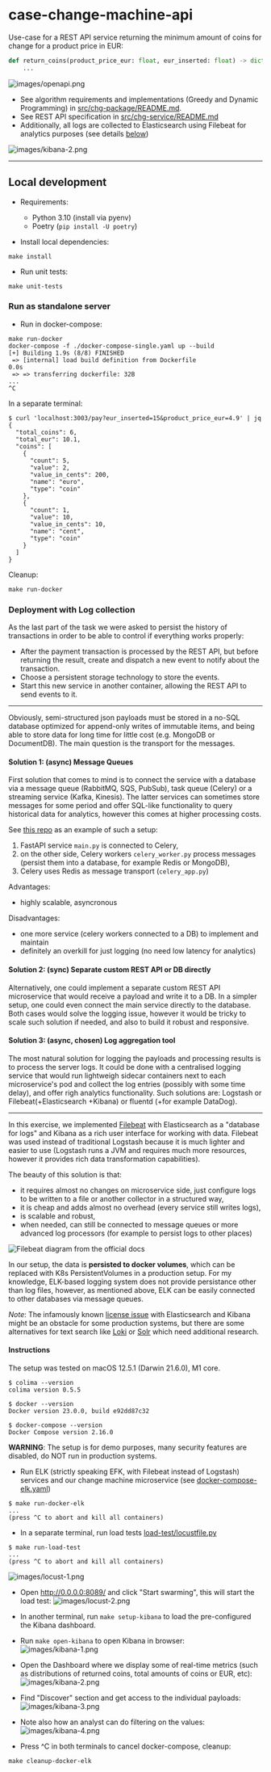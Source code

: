 # case-change-machine-api
Use-case for a REST API service returning the minimum amount of coins for change for a product price in EUR:
```python
def return_coins(product_price_eur: float, eur_inserted: float) -> dict:
    ...
```
![images/openapi.png](/images/openapi.png)

- See algorithm requirements and implementations (Greedy and Dynamic Programming) in [src/chg-package/README.md](src/chg-package/README.md).
- See REST API specification in [src/chg-service/README.md](src/chg-service/README.md) 
- Additionally, all logs are collected to Elasticsearch using Filebeat for analytics purposes (see details [below](#deployment-with-log-collection))

![images/kibana-2.png](images/kibana-2.png)

---

## Local development
- Requirements:
    - Python 3.10 (install via pyenv)
    - Poetry (`pip install -U poetry`)

- Install local dependencies:
```
make install
```

- Run unit tests:
```
make unit-tests
```

### Run as standalone server
- Run in docker-compose:
```
make run-docker
docker-compose -f ./docker-compose-single.yaml up --build
[+] Building 1.9s (8/8) FINISHED
 => [internal] load build definition from Dockerfile                                                                                                                                                                                                                       0.0s
 => => transferring dockerfile: 32B
...
^C
```

In a separate terminal:
```
$ curl 'localhost:3003/pay?eur_inserted=15&product_price_eur=4.9' | jq
{
  "total_coins": 6,
  "total_eur": 10.1,
  "coins": [
    {
      "count": 5,
      "value": 2,
      "value_in_cents": 200,
      "name": "euro",
      "type": "coin"
    },
    {
      "count": 1,
      "value": 10,
      "value_in_cents": 10,
      "name": "cent",
      "type": "coin"
    }
  ]
}
```

Cleanup:
```
make run-docker
```

### Deployment with Log collection
As the last part of the task we were asked to persist the history of transactions in order to be able to control if everything works properly:
- After the payment transaction is processed by the REST API, but before returning the result, create and dispatch a new event to notify about the
transaction.
- Choose a persistent storage technology to store the events.
- Start this new service in another container, allowing the REST API to send events to it.


---
Obviously, semi-structured json payloads must be stored in a no-SQL database optimized for append-only writes of immutable items, and being able to store data for long time for little cost (e.g. MongoDB or DocumentDB).
The main question is the transport for the messages.


#### Solution 1: (async) Message Queues
First solution that comes to mind is to connect the service with a database via a message queue (RabbitMQ, SQS, PubSub), task queue (Celery) or a streaming service (Kafka, Kinesis).
The latter services can sometimes store messages for some period and offer SQL-like functionality to query historical data for analytics, however this comes at higher processing costs.

See [this repo](https://github.com/Fidget-Spinner/fastapi-celery-redis/) as an example of such a setup:
1. FastAPI service `main.py` is connected to Celery,
2. on the other side, Celery workers `celery_worker.py` process messages (persist them into a database, for example Redis or MongoDB),
3. Celery uses Redis as message transport (`celery_app.py`)

Advantages:
- highly scalable, asyncronous

Disadvantages:
- one more service (celery workers connected to a DB) to implement and maintain
- definitely an overkill for just logging (no need low latency for analytics)


#### Solution 2: (sync) Separate custom REST API or DB directly
Alternatively, one could implement a separate custom REST API microservice that would receive a payload and write it to a DB.
In a simpler setup, one could even connect the main service directly to the database. Both cases would solve the logging issue, however it would be tricky to scale such solution if needed, and also to build it robust and responsive.


#### Solution 3: (async, chosen) Log aggregation tool
The most natural solution for logging the payloads and processing results is to process the server logs.
It could be done with a centralised logging service that would run lightweigh sidecar containers next to each microservice's pod and collect the log entries (possibly with some time delay), and offer righ analytics functionality. Such solutions are: Logstash or Filebeat(+Elasticsearch +Kibana) or fluentd (+for example DataDog).

---

In this exercise, we implemented [Filebeat](https://www.elastic.co/beats/filebeat) with Elasticsearch as a "database for logs" and Kibana as a rich user interface for working with data. Filebeat was used instead of traditional Logstash because it is much lighter and easier to use (Logstash runs a JVM and requires much more resources, however it provides rich data transformation capabilities).

The beauty of this solution is that:
- it requires almost no changes on microservice side, just configure logs to be written to a file or another collector in a structured way,
- it is cheap and adds almost no overhead (every service still writes logs),
- is scalable and robust,
- when needed, can still be connected to message queues or more advanced log processors (for example to persist logs to other places)

![Filebeat diagram from the [official docs](https://www.elastic.co/guide/en/beats/filebeat/current/filebeat-overview.html)](./images/filebeat.png)

In our setup, the data is **persisted to docker volumes**, which can be replaced with K8s PersistentVolumes in a production setup.
For my knowledge, ELK-based logging system does not provide persistance other than log files, however, as mentioned above, ELK can be easily connected to other databases via message queues.

*Note*: The infamously known [license issue](https://www.elastic.co/pricing/faq/licensing) with Elasticsearch and Kibana might be an obstacle for some production systems, but there are some alternatives for text search like [Loki](https://alexandre-vazquez.com/loki-vs-elk/) or [Solr](https://logz.io/blog/solr-vs-elasticsearch/) which need additional research.


#### Instructions
The setup was tested on macOS 12.5.1 (Darwin 21.6.0), M1 core.
```
$ colima --version
colima version 0.5.5

$ docker --version
Docker version 23.0.0, build e92dd87c32

$ docker-compose --version
Docker Compose version 2.16.0
```

**WARNING**: The setup is for demo purposes, many security features are disabled, do NOT run in production systems.


- Run ELK (strictly speaking EFK, with Filebeat instead of Logstash) services and our change machine microservice (see [docker-compose-elk.yaml](docker-compose-elk.yaml))
```
$ make run-docker-elk
...
(press ^C to abort and kill all containers)
```

- In a separate terminal, run load tests [load-test/locustfile.py](load-test/locustfile.py)
```
$ make run-load-test
...
(press ^C to abort and kill all containers)
```
![images/locust-1.png](images/locust-1.png)

- Open http://0.0.0.0:8089/ and click "Start swarming", this will start the load test:
![images/locust-2.png](images/locust-2.png)

- In another terminal, run `make setup-kibana` to load the pre-configured the Kibana dashboard.

- Run `make open-kibana` to open Kibana in browser:
![images/kibana-1.png](images/kibana-1.png)

- Open the Dashboard where we display some of real-time metrics (such as distributions of returned coins, total amounts of coins or EUR, etc):
![images/kibana-2.png](images/kibana-2.png)

- Find "Discover" section and get access to the individual payloads:
![images/kibana-3.png](images/kibana-3.png)

- Note also how an analyst can do filtering on the values:
![images/kibana-4.png](images/kibana-4.png)


- Press ^C in both terminals to cancel docker-compose, cleanup:
```
make cleanup-docker-elk
```
